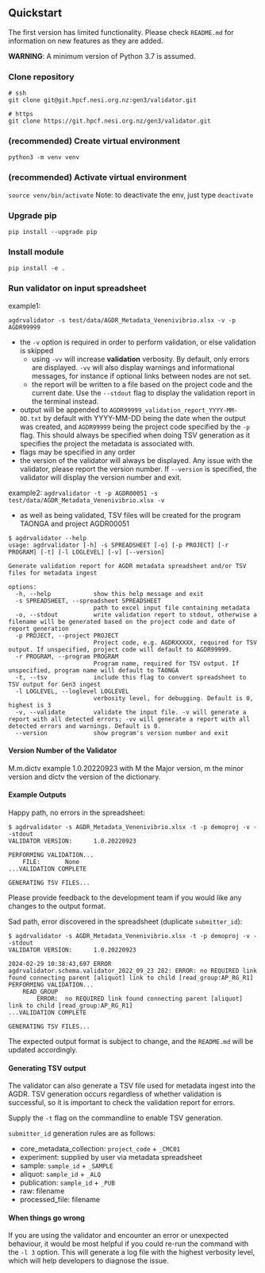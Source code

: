 ## Quickstart

The first version has limited functionality. 
Please check `README.md` for information on new features as 
they are added.

**WARNING**: A minimum version of Python 3.7 is assumed.

### Clone repository

```
# ssh
git clone git@git.hpcf.nesi.org.nz:gen3/validator.git

# https
git clone https://git.hpcf.nesi.org.nz/gen3/validator.git
```

### (recommended) Create virtual environment

`python3 -m venv venv`

### (recommended) Activate virtual environment

`source venv/bin/activate`
Note: to deactivate the env, just type `deactivate`

### Upgrade pip

`pip install --upgrade pip`

### Install module

`pip install -e .`

### Run validator on input spreadsheet
example1: 

`agdrvalidator -s test/data/AGDR_Metadata_Venenivibrio.xlsx -v -p AGDR99999`

- the `-v` option is required in order to perform validation, or else validation is skipped
  - using `-vv` will increase **validation** verbosity. By default, only errors are displayed. `-vv` will also display warnings and informational messages, for instance if optional links between nodes are not set.
  - the report will be written to a file based on the project code and the current date. Use the `--stdout` flag to display the validation report in the terminal instead.
- output will be appended to `AGDR99999_validation_report_YYYY-MM-DD.txt` by default with YYYY-MM-DD being the date when the output was created, and `AGDR99999` being the project code specified by the `-p` flag. This should always be specified when doing TSV generation as it specifies the project the metadata is associated with.
- flags may be specified in any order
- the version of the validator will always be displayed. Any issue with the validator, please report the version number. If `--version` is specified, the validator will display the version number and exit.

example2: 
`agdrvalidator -t -p AGDR00051 -s test/data/AGDR_Metadata_Venenivibrio.xlsx -v`
- as well as being validated, TSV files will be created for the program TAONGA and project AGDR00051

```
$ agdrvalidator --help
usage: agdrvalidator [-h] -s SPREADSHEET [-o] [-p PROJECT] [-r PROGRAM] [-t] [-l LOGLEVEL] [-v] [--version]

Generate validation report for AGDR metadata spreadsheet and/or TSV files for metadata ingest

options:
  -h, --help            show this help message and exit
  -s SPREADSHEET, --spreadsheet SPREADSHEET
                        path to excel input file containing metadata
  -o, --stdout          write validation report to stdout, otherwise a filename will be generated based on the project code and date of report generation
  -p PROJECT, --project PROJECT
                        Project code, e.g. AGDRXXXXX, required for TSV output. If unspecified, project code will default to AGDR99999.
  -r PROGRAM, --program PROGRAM
                        Program name, required for TSV output. If unspecified, program name will default to TAONGA
  -t, --tsv             include this flag to convert spreadsheet to TSV output for Gen3 ingest
  -l LOGLEVEL, --loglevel LOGLEVEL
                        verbosity level, for debugging. Default is 0, highest is 3
  -v, --validate        validate the input file. -v will generate a report with all detected errors; -vv will generate a report with all detected errors and warnings. Default is 0.
  --version             show program's version number and exit
```

#### Version Number of the Validator
M.m.dictv example 1.0.20220923
with M the Major version, m the minor version and dictv the version of the dictionary.


#### Example Outputs

Happy path, no errors in the spreadsheet:
```
$ agdrvalidator -s AGDR_Metadata_Venenivibrio.xlsx -t -p demoproj -v --stdout
VALIDATOR VERSION: 		1.0.20220923

PERFORMING VALIDATION...
	FILE:		None
...VALIDATION COMPLETE

GENERATING TSV FILES...
```
Please provide feedback to the development team if you would like any 
changes to the output format.

Sad path, error discovered in the spreadsheet (duplicate `submitter_id`):
```
$ agdrvalidator -s AGDR_Metadata_Venenivibrio.xlsx -t -p demoproj -v --stdout
VALIDATOR VERSION: 		1.0.20220923

2024-02-29 10:38:43,697 ERROR agdrvalidator.schema.validator_2022_09_23 282: ERROR:	no REQUIRED link found connecting parent [aliquot] link to child [read_group:AP_RG_R1]
PERFORMING VALIDATION...
	READ_GROUP
		ERROR:	no REQUIRED link found connecting parent [aliquot] link to child [read_group:AP_RG_R1]
...VALIDATION COMPLETE

GENERATING TSV FILES...
```

The expected output format is subject to change, and the `README.md` will 
be updated accordingly.


#### Generating TSV output

The validator can also generate a TSV file used for metadata ingest 
into the AGDR. TSV generation occurs regardless of whether validation is 
successful, so it is important to check the validation report for errors.

Supply the `-t` flag on the commandline to enable TSV generation.

`submitter_id` generation rules are as follows:

- core_metadata_collection: `project_code` + `_CMC01` 
- experiment: supplied by user via metadata spreadsheet 
- sample: `sample_id` + `_SAMPLE`
- aliquot: `sample_id` + `_ALQ`
- publication: `sample_id` + `_PUB`
- raw: filename 
- processed_file: filename


#### When things go wrong

If you are using the validator and encounter an error or unexpected behaviour,
it would be most helpful if you could re-run the command with the 
`-l 3` option. This will generate a log file with the highest verbosity 
level, which will help developers to diagnose the issue.
